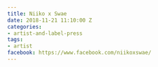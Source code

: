 ```yaml
---
title: Niiko x Swae
date: 2018-11-21 11:10:00 Z
categories:
- artist-and-label-press
tags:
- artist
facebook: https://www.facebook.com/niikoxswae/
---
```


